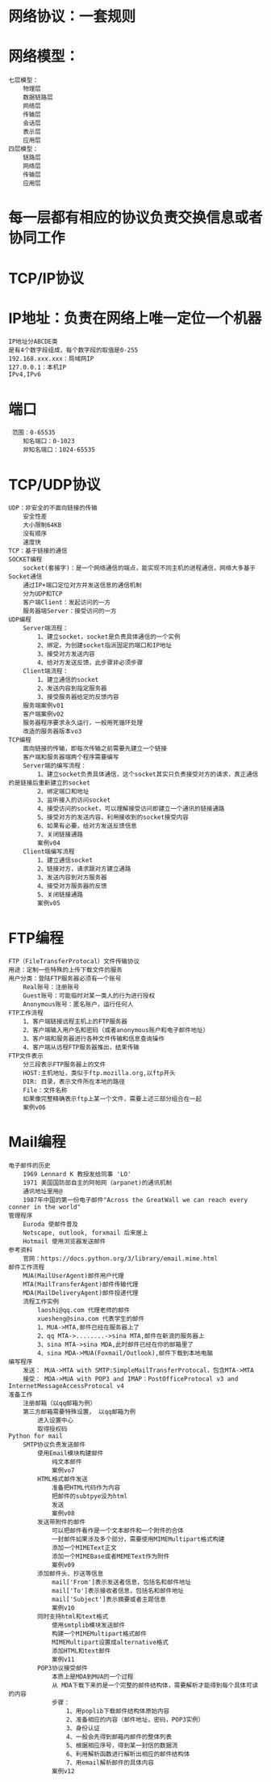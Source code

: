 # 网络协议：一套规则
# 网络模型：
    七层模型：
        物理层
        数据链路层
        网络层
        传输层
        会话层
        表示层
        应用层
    四层模型：
        链路层
        网络层
        传输层
        应用层
# 每一层都有相应的协议负责交换信息或者协同工作
# TCP/IP协议
# IP地址：负责在网络上唯一定位一个机器
    IP地址分ABCDE类
    是有4个数字段组成，每个数字段的取值是0-255
    192.168.xxx.xxx：局域网IP
    127.0.0.1：本机IP
    IPv4,IPv6
# 端口
     范围：0-65535
        知名端口：0-1023
        非知名端口：1024-65535

# TCP/UDP协议
    UDP：非安全的不面向链接的传输
        安全性差
        大小限制64KB
        没有顺序
        速度快
    TCP：基于链接的通信
    SOCKET编程
        socket(套接字)：是一个网络通信的端点，能实现不同主机的进程通信，网络大多基于Socket通信
        通过IP+端口定位对方并发送信息的通信机制
        分为UDP和TCP
        客户端Client：发起访问的一方
        服务器端Server：接受访问的一方
    UDP编程
        Server端流程：
            1、建立socket，socket是负责具体通信的一个实例
            2、绑定，为创建socket指派固定的端口和IP地址
            3、接受对方发送内容
            4、给对方发送反馈，此步骤非必须步骤
        Client端流程：
            1、建立通信的socket
            2、发送内容到指定服务器
            3、接受服务器给定的反馈内容
        服务端案例v01
        客户端案例v02
        服务器程序要求永久运行，一般用死循环处理
        改造的服务器版本vo3
    TCP编程
        面向链接的传输，即每次传输之前需要先建立一个链接
        客户端和服务器端两个程序需要编写
        Server端的编写流程：
            1、建立socket负责具体通信，这个socket其实只负责接受对方的请求，真正通信的是链接后重新建立的socket
            2、绑定端口和地址
            3、监听接入的访问socket
            4、接受访问的socket，可以理解接受访问即建立一个通讯的链接通路
            5、接受对方的发送内容，利用接收到的socket接受内容
            6、如果有必要，给对方发送反馈信息
            7、关闭链接通路
            案例v04
        Client端编写流程
            1、建立通信socket
            2、链接对方，请求跟对方建立通路
            3、发送内容到对方服务器
            4、接受对方服务器的反馈
            5、关闭链接通路
            案例v05
    
# FTP编程
    FTP（FileTransferProtocal）文件传输协议
    用途：定制一些特殊的上传下载文件的服务
    用户分类：登陆FTP服务器必须有一个账号
        Real账号：注册账号
        Guest账号：可能临时对某一类人的行为进行授权
        Anonymous账号：匿名账户，运行任何人
    FTP工作流程
        1、客户端链接远程主机上的FTP服务器
        2、客户端输入用户名和密码（或者anonymous账户和电子邮件地址）
        3、客户端和服务器进行各种文件传输和信息查询操作
        4、客户端从远程FTP服务器推出，结束传输
    FTP文件表示
        分三段表示FTP服务器上的文件
        HOST:主机地址，类似于ftp.mozilla.org,以ftp开头
        DIR: 目录，表示文件所在本地的路径
        File：文件名称
        如果像完整精确表示ftp上某一个文件，需要上述三部分组合在一起
        案例v06
        
# Mail编程
    电子邮件的历史
        1969 Lennard K 教授发给同事 'LO'
        1971 美国国防部自主的阿帕网（arpanet)的通讯机制
        通讯地址里用@
        1987年中国的第一份电子邮件"Across the GreatWall we can reach every conner in the world"
    管理程序
        Euroda 使邮件普及
        Netscape, outlook, forxmail 后来居上
        Hotmail 使用浏览器发送邮件
    参考资料
        官网：https://docs.python.org/3/library/email.mime.html
    邮件工作流程
        MUA(MailUserAgent)邮件用户代理
        MTA(MailTransferAgent)邮件传输代理
        MDA(MailDeliveryAgent)邮件投递代理
        流程工作实例
            laoshi@qq.com 代理老师的邮件
            xuesheng@sina.com 代表学生的邮件
            1、MUA->MTA,邮件已经在服务器上了
            2、qq MTA->........->sina MTA,邮件在新浪的服务器上
            3、sina MTA->sina MDA,此时邮件已经在你的邮箱里了
            4、sina MDA->MUA(Foxmail/Outlook),邮件下载到本地电脑
    编写程序
        发送： MUA->MTA with SMTP:SimpleMailTransferProtocal，包含MTA->MTA
        接受： MDA->MUA with POP3 and IMAP：PostOfficeProtocal v3 and InternetMessageAccessProtocal v4
    准备工作
        注册邮箱（以qq邮箱为例）
        第三方邮箱需要特殊设置， 以qq邮箱为例
            进入设置中心
            取得授权码
    Python for mail
        SMTP协议负责发送邮件
            使用Email模块构建邮件
                纯文本邮件
                案例vo7
            HTML格式邮件发送
                准备把HTML代码作为内容
                把邮件的subtpye设为html
                发送
                案例v08
            发送带附件的邮件
                可以把邮件看作是一个文本邮件和一个附件的合体
                一封邮件如果涉及多个部分，需要使用MIMEMultipart格式构建
                添加一个MIMEText正文
                添加一个MIMEBase或者MEMEText作为附件
                案例v09
            添加邮件头、抄送等信息
                mail['From']表示发送者信息，包括名和邮件地址
                mail['To']表示接收者信息，包括名和邮件地址
                mail['Subject']表示摘要或者主题信息
                案例v10
            同时支持html和text格式
                使用smtplib模块发送邮件
                构建一个MIMEMultipart格式邮件
                MIMEMultipart设置成alternative格式
                添加HTML和text邮件
                案例v11
            POP3协议接受邮件
                本质上是MDA到MUA的一个过程
                从 MDA下载下来的是一个完整的邮件结构体，需要解析才能得到每个具体可读的内容
                步骤：
                    1、用poplib下载邮件结构体原始内容
                    2、准备相应的内容（邮件地址，密码，POP3实例）
                    3、身份认证
                    4、一般会先得到邮箱内邮件的整体列表
                    5、根据相应序号，得到某一封信的数据流
                    6、利用解析函数进行解析出相应的邮件结构体
                    7、用email解析邮件的具体内容
                案例v12
    
    